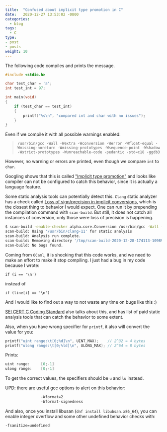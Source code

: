 ```yaml
---
title:  "Confused about implicit type promotion in C"
date:   2020-12-27 13:53:02 -0800
categories:
  - blog
tags:
  - C
type:
- post
- posts
weight: 10
---
```


The following code compiles and prints the message.

``` c
#include <stdio.h>

char test_char = 'a';
int test_int = 97;

int main(void)
{
    if (test_char == test_int)
    {
        printf("%s\n", "compared int and char with no issues");
    }
}
```

Even if we compile it with all possible warnings enabled:
> `/usr/bin/gcc -Wall -Wextra -Wconversion -Werror -Wfloat-equal -Wmissing-noreturn -Wmissing-prototypes -Wsequence-point -Wshadow -Wstrict-prototypes -Wunreachable-code -pedantic -std=c18 -ggdb3`

However, no warning or errors are printed, even though we compare `int` to `char`.

Googling shows that this is called ["Implicit type promotion"](https://stackoverflow.com/questions/46073295/implicit-type-promotion-rules)
and looks like compiler can not be configured to catch this behavior, since it is actually a language feature.

Some static analysis tools can potentially detect this. `Clang` static analyzer has a check called
[Loss of sign/precision in implicit conversions](https://clang.llvm.org/docs/analyzer/checkers.html#alpha-core-conversion-c-c-objc),
which is the closest thing to behavior I would expect.
One can run it by prepending the compilation command with `scan-build`. But still, it does not catch all instances of conversion, only 
those were loss of precision is happening.

``` bash
$ scan-build -enable-checker alpha.core.Conversion /usr/bin/gcc -Wall -Wextra -Wconversion -Werror -Wfloat-equal -Wmissing-noreturn -Wmissing-prototypes -Wsequence-point -Wshadow -Wstrict-prototypes -Wunreachable-code -pedantic -std=c18 -ggdb3 test.c -o test.exe
scan-build: Using '/usr/bin/clang-11' for static analysis
scan-build: Analysis run complete.
scan-build: Removing directory '/tmp/scan-build-2020-12-28-174113-109891-1' because it contains no reports.
scan-build: No bugs found.
```

Coming from `OCaml`, it is shocking that this code works, and we need to make an effort to make it stop compiling.
I just had a bug in my code because I wrote:

```if (i == '\n')```

instead of 

```if (line[i] == '\n')```

And I would like to find out a way to not waste any time on bugs like this :)

[SEI CERT C Coding Standard](https://wiki.sei.cmu.edu/confluence/display/c/INT02-C.+Understand+integer+conversion+rules) also talks about this, and has list of paid static analysis tools that can catch the behavior to some extent.

Also, when you have wrong specifier for `printf`, it also will convert the value for you:

``` C
printf("uint range:\t[0;%d]\n", UINT_MAX);    // 2^32 = 4 bytes
printf("ulong range:\t[0;%ld]\n", ULONG_MAX); // 2^64 = 8 bytes
```

Prints:
``` C
uint range:     [0;-1]
ulong range:    [0;-1]
```

To get the correct values, the specifiers should be `u` and `lu` instead.

UPD: there are useful gcc options to alert on this behavior:
``` bash
				-Wformat=2
				-Wformat-signedness
```

And also, once you install libusan (`dnf install libubsan.x86_64`), you can enable integer overflow
and some other undefined behavior checks with:
``` bash
-fsanitize=undefined
```